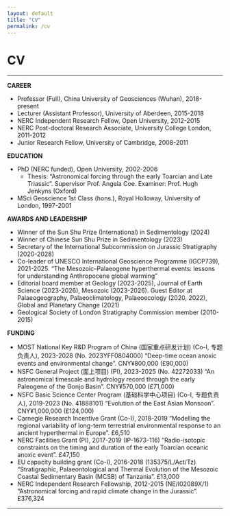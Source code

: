 ```yaml
---
layout: default
title: "CV"
permalink: /cv
---
```


# CV
* * *
**CAREER**

* Professor (Full), China University of Geosciences (Wuhan), 2018-present
* Lecturer (Assistant Professor), University of Aberdeen, 2015-2018
* NERC Independent Research Fellow, Open University, 2012-2015
* NERC Post-doctoral Research Associate, University College London, 2011-2012
* Junior Research Fellow, University of Cambridge, 2008-2011

**EDUCATION**
     
* PhD (NERC funded), Open University, 2002-2006
    * Thesis: “Astronomical forcing through the early Toarcian and Late Triassic”. Supervisor Prof. Angela Coe. Examiner: Prof. Hugh Jenkyns (Oxford)
* MSci Geoscience 1st Class (hons.), Royal Holloway, University of London, 1997-2001

**AWARDS AND LEADERSHIP**

* Winner of the Sun Shu Prize (International) in Sedimentology (2024)
* Winner of Chinese Sun Shu Prize in Sedimentology (2023)
* Secretary of the International Subcommission on Jurassic Stratigraphy (2020-2028)
* Co-leader of UNESCO International Geoscience Programme (IGCP739), 2021-2025. “The Mesozoic–Palaeogene hyperthermal events: lessons for understanding Anthropocene global warming”
* Editorial board member at Geology (2023-2025), Journal of Earth Science (2023-2026), Mesozoic (2023-2026). Guest Editor at Palaeogeography, Palaeoclimatology, Palaeoecology (2020, 2022), Global and Planetary Change (2021)
* Geological Society of London Stratigraphy Commission member (2010-2015)

**FUNDING**

* MOST National Key R&D Program of China (国家重点研发计划) (Co-I, 专题负责人), 2023-2028 (No. 2023YFF0804000) “Deep-time ocean anoxic events and environmental change”. CNY¥800,000 (£90,000)
* NSFC General Project (面上项目) (PI), 2023-2025 (No. 42272033) “An astronomical timescale and hydrology record through the early Paleogene of the Gonjo Basin”. CNY¥570,000 (£71,000)
* NSFC Basic Science Center Program (基础科学中心项目) (Co-I, 专题负责人), 2019-2023 (No. 41888101) “Evolution of the East Asian Monsoon”. CNY¥1,000,000 (£124,000)
* Carnegie Research Incentive Grant (Co-I), 2018-2019 “Modelling the regional variability of long-term terrestrial environmental response to an ancient hyperthermal in Europe”. £6,510
* NERC Facilities Grant (PI), 2017-2019 (IP-1673-116) “Radio-isotopic constraints on the timing and duration of the early Toarcian oceanic anoxic event”. £47,150
* EU capacity building grant (Co-I), 2016-2018 (135375/L/Act/Tz) “Stratigraphic, Palaeontological and Thermal Evolution of the Mesozoic Coastal Sedimentary Basin (MCSB) of Tanzania”. £13,000
* NERC Independent Research Fellowship, 2012-2015 (NE/I02089X/1) “Astronomical forcing and rapid climate change in the Jurassic”. £376,324

* * *
